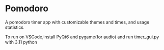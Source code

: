 # Pomodoro
A pomodoro timer app with customizable themes and times, and usage statistics. 

To run on VSCode,install PyQt6 and pygame(for audio) and run timer_gui.py with 3.11 python
